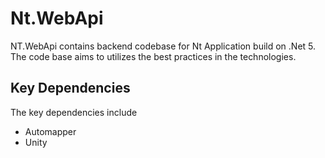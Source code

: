 # Nt.WebApi

NT.WebApi contains backend codebase for Nt Application build on .Net 5. The code base aims to utilizes the best practices in the technologies.

## Key Dependencies

The key dependencies include

- Automapper
- Unity
